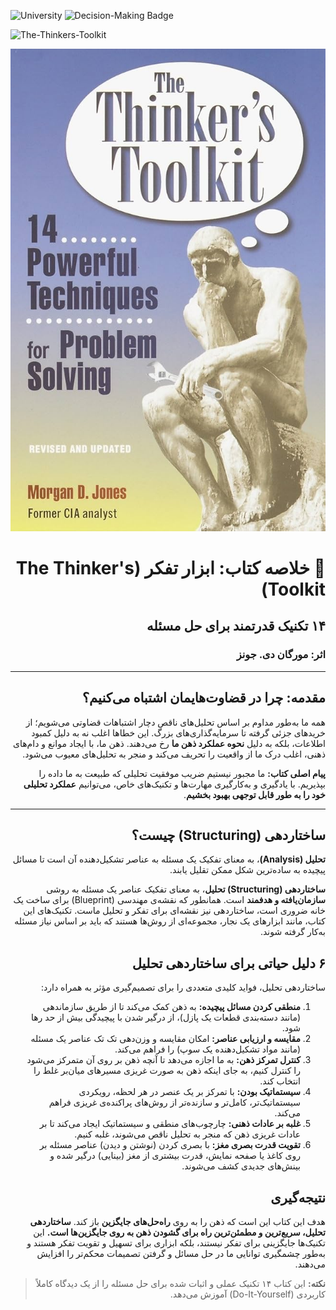 ![University](https://img.shields.io/badge/University-A0332B?style=for-the-badge&logo=circuitverse&logoColor=FFFFFF)
![Decision-Making Badge](https://img.shields.io/badge/build-Skills-brightgreen?style=for-the-badge&logo=trillertv&logoColor=FFFFFF&logoSize=auto&label=Decision-Making&labelColor=%23222222&color=0077B6&link=message)

![The-Thinkers-Toolkit](https://img.shields.io/badge/build-Thinkers%20Toolkit-brightgreen?style=plastic&logo=arangodb&logoColor=FFFFFF&logoSize=auto&label=Brain%20and%20Mind)


<div dir="rtl">

<!-- Book image -->
<img src="../../images/The Thinkers Toolkit 14 Powerful Techniques for Problem Solving.jpg" alt="Book Cover"/>

# 🧠 خلاصه کتاب: ابزار تفکر (The Thinker's Toolkit)
## ۱۴ تکنیک قدرتمند برای حل مسئله
### اثر: مورگان دی. جونز

---

## مقدمه: چرا در قضاوت‌هایمان اشتباه می‌کنیم؟

همه ما به‌طور مداوم بر اساس تحلیل‌های ناقص دچار اشتباهات قضاوتی می‌شویم؛ از خریدهای جزئی گرفته تا سرمایه‌گذاری‌های بزرگ. این خطاها اغلب نه به دلیل کمبود اطلاعات، بلکه به دلیل **نحوه عملکرد ذهن ما** رخ می‌دهند. ذهن ما، با ایجاد موانع و دام‌های ذهنی، اغلب درک ما از واقعیت را تحریف می‌کند و منجر به تحلیل‌های معیوب می‌شود.

**پیام اصلی کتاب:** ما مجبور نیستیم ضریب موفقیت تحلیلی که طبیعت به ما داده را بپذیریم. با یادگیری و به‌کارگیری مهارت‌ها و تکنیک‌های خاص، می‌توانیم **عملکرد تحلیلی خود را به طور قابل توجهی بهبود بخشیم**.

---

## ساختاردهی (Structuring) چیست؟

**تحلیل (Analysis)**، به معنای تفکیک یک مسئله به عناصر تشکیل‌دهنده آن است تا مسائل پیچیده به ساده‌ترین شکل ممکن تقلیل یابند.

**ساختاردهی (Structuring) تحلیل**، به معنای تفکیک عناصر یک مسئله به روشی **سازمان‌یافته و هدفمند** است. همانطور که نقشه‌ی مهندسی (Blueprint) برای ساخت یک خانه ضروری است، ساختاردهی نیز نقشه‌ای برای تفکر و تحلیل ماست. تکنیک‌های این کتاب، مانند ابزارهای یک نجار، مجموعه‌ای از روش‌ها هستند که باید بر اساس نیاز مسئله به‌کار گرفته شوند.

## ۶ دلیل حیاتی برای ساختاردهی تحلیل

ساختاردهی تحلیل، فواید کلیدی متعددی را برای تصمیم‌گیری مؤثر به همراه دارد:

1.  **منطقی کردن مسائل پیچیده:** به ذهن کمک می‌کند تا از طریق سازماندهی (مانند دسته‌بندی قطعات یک پازل)، از درگیر شدن با پیچیدگی بیش از حد رها شود.
2.  **مقایسه و ارزیابی عناصر:** امکان مقایسه و وزن‌دهی تک تک عناصر یک مسئله (مانند مواد تشکیل‌دهنده یک سوپ) را فراهم می‌کند.
3.  **کنترل تمرکز ذهن:** به ما اجازه می‌دهد تا آنچه ذهن بر روی آن متمرکز می‌شود را کنترل کنیم، به جای اینکه ذهن به صورت غریزی مسیرهای میان‌بر غلط را انتخاب کند.
4.  **سیستماتیک بودن:** با تمرکز بر یک عنصر در هر لحظه، رویکردی سیستماتیک‌تر، کامل‌تر و سازنده‌تر از روش‌های پراکنده‌ی غریزی فراهم می‌کند.
5.  **غلبه بر عادات ذهنی:** چارچوب‌های منطقی و سیستماتیک ایجاد می‌کند تا بر عادات غریزی ذهن که منجر به تحلیل ناقص می‌شوند، غلبه کنیم.
6.  **تقویت قدرت بصری مغز:** با بصری کردن (نوشتن و دیدن) عناصر مسئله بر روی کاغذ یا صفحه نمایش، قدرت بیشتری از مغز (بینایی) درگیر شده و بینش‌های جدیدی کشف می‌شوند.

## نتیجه‌گیری

هدف این کتاب این است که ذهن را به روی **راه‌حل‌های جایگزین** باز کند. **ساختاردهی تحلیل، سریع‌ترین و مطمئن‌ترین راه برای گشودن ذهن به روی جایگزین‌ها است.** این تکنیک‌ها جایگزینی برای تفکر نیستند، بلکه ابزاری برای تسهیل و تقویت تفکر هستند و به‌طور چشمگیری توانایی ما در حل مسائل و گرفتن تصمیمات محکم‌تر را افزایش می‌دهند.

> **نکته:** این کتاب ۱۴ تکنیک عملی و اثبات شده برای حل مسئله را از یک دیدگاه کاملاً کاربردی (Do-It-Yourself) آموزش می‌دهد.

</div>

